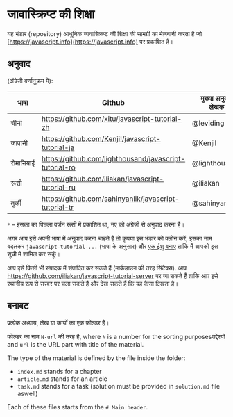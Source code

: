 # जावास्क्रिप्ट की शिक्षा

यह भंडार (repository) आधुनिक जावास्क्रिप्ट की शिक्षा की सामग्री का मेज़बानी करता है जो [https://javascript.info](https://javascript.info) पर प्रकाशित है।

## अनुवाद

(अंग्रेजी वर्णानुक्रम में):

| भाषा | Github | मुख्या अनुवाद लेखक | अनूदित (%) | प्रकाशित |
|----------|--------|-------------------|-----------------|-----------|
| चीनी | https://github.com/xitu/javascript-tutorial-zh | @leviding | ![](http://translate-hook.javascript.info/stats/zh.svg?1) | https://zh.javascript.info |
| जापानी | https://github.com/KenjiI/javascript-tutorial-ja | @KenjiI | ![](http://translate-hook.javascript.info/stats/ja.svg?1) | https://ja.javascript.info |
| रोमानियाई | https://github.com/lighthousand/javascript-tutorial-ro | @lighthousand | started | - |
| रूसी | https://github.com/iliakan/javascript-tutorial-ru | @iliakan | * | https://learn.javascript.ru |
| तुर्की | https://github.com/sahinyanlik/javascript-tutorial-tr | @sahinyanlik | ![](http://translate-hook.javascript.info/stats/tr.svg?1) | - |



`*` – इसका का पिछला वर्जन रूसी में प्रकाशित था, नए को अंग्रेजी से अनुवाद करना है।

अगर आप इसे अपनी भाषा में अनुवाद करना चाहते हैं तो कृपया इस भंडार को क्लोन करें, इसका नाम बदलकर `javascript-tutorial-...` (भाषा के अनुसार) और [एक ईशु बनाए](https://github.com/iliakan/javascript-tutoria-en/issues/new) ताकि मैं आपको इस सूची में शामिल कर सकूं।


आप इसे किसी भी संपादक में संपादित कर सकते हैं (मार्कडाउन की तरह सिंटैक्स).
आप <https://github.com/iliakan/javascript-tutorial-server> पर जा सकते हैं ताकि आप इसे स्थानीय रूप से सरवर पर चला सकते हैं और देख सकते हैं कि यह कैसा दिखता है।

## बनावट

प्रत्येक अध्याय, लेख या कार्यों का एक फ़ोल्डर है।

फोल्डर का नाम `N-url` की तरह है, where `N` is a number for the sorting purposesउद्देश्यों and `url` is the URL part with title of the material.

The type of the material is defined by the file inside the folder:

  - `index.md` stands for a chapter
  - `article.md` stands for an article
  - `task.md` stands for a task (solution must be provided in `solution.md` file aswell)

Each of these files starts from the `# Main header`.
